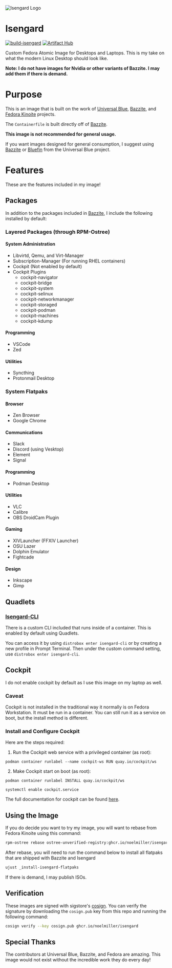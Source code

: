 ![Isengard Logo](assets/logo.jpg)

# Isengard
[![build-isengard](https://github.com/noelmiller/isengard/actions/workflows/build.yml/badge.svg)](https://github.com/noelmiller/isengard/actions/workflows/build.yml) [![Artifact Hub](https://img.shields.io/endpoint?url=https://artifacthub.io/badge/repository/isengard)](https://artifacthub.io/packages/search?repo=isengard)

Custom Fedora Atomic Image for Desktops and Laptops. This is my take on what the modern Linux Desktop should look like.

**Note: I do not have images for Nvidia or other variants of Bazzite. I may add them if there is demand.**

# Purpose

This is an image that is built on the work of [Universal Blue](https://github.com/ublue-os), [Bazzite](https://github.com/ublue-os/bazzite), and [Fedora Kinoite](https://fedoraproject.org/kinoite/) projects. 

The `Containerfile` is built directly off of [Bazzite](https://github.com/ublue-os/bazzite).

**This image is not recommended for general usage.**

If you want images designed for general consumption, I suggest using [Bazzite](https://github.com/ublue-os/bazzite) or [Bluefin](https://github.com/ublue-os/bluefin) from the Universal Blue project.

# Features

These are the features included in my image!

## Packages

In addition to the packages included in [Bazzite](https://github.com/ublue-os/bazzite), I include the following installed by default:

### Layered Packages (through RPM-Ostree)

#### System Administration

- Libvirtd, Qemu, and Virt-Manager
- Subscription-Manager (For running RHEL containers)
- Cockpit (Not enabled by default)
- Cockpit Plugins
  - cockpit-navigator
  - cockpit-bridge
  - cockpit-system
  - cockpit-selinux
  - cockpit-networkmanager
  - cockpit-storaged
  - cockpit-podman
  - cockpit-machines
  - cockpit-kdump

#### Programming

- VSCode
- Zed

#### Utilities

- Syncthing
- Protonmail Desktop

### System Flatpaks

#### Browser

- Zen Browser
- Google Chrome

#### Communications

- Slack
- Discord (using Vesktop)
- Element
- Signal

#### Programming

- Podman Desktop

#### Utilities

- VLC
- Calibre
- OBS DroidCam Plugin

#### Gaming

- XIVLauncher (FFXIV Launcher)
- OSU Lazer
- Dolphin Emulator
- Fightcade

#### Design

- Inkscape
- Gimp

## Quadlets

### [Isengard-CLI](https://github.com/noelmiller/isengard-cli)

There is a custom CLI included that runs inside of a container. This is enabled by default using Quadlets.

You can access it by using `distrobox enter isengard-cli` or by creating a new profile in Prompt Terminal. Then under the custom command setting, use `distrobox enter isengard-cli`.

## Cockpit

I do not enable cockpit by default as I use this image on my laptop as well.

### Caveat

Cockpit is not installed in the traditional way it normally is on Fedora Workstation. It must be run in a container. You can still run it as a service on boot, but the install method is different.

### Install and Configure Cockpit

Here are the steps required:

1. Run the Cockpit web service with a privileged container (as root):

`podman container runlabel --name cockpit-ws RUN quay.io/cockpit/ws`

2. Make Cockpit start on boot (as root):

`podman container runlabel INSTALL quay.io/cockpit/ws`

`systemctl enable cockpit.service`

The full documentation for cockpit can be found [here](https://cockpit-project.org/running.html#coreos).

## Using the Image

If you do decide you want to try my image, you will want to rebase from Fedora Kinoite using this command:

```bash
rpm-ostree rebase ostree-unverified-registry:ghcr.io/noelmiller/isengard:latest
```

After rebase, you will need to run the command below to install all flatpaks that are shipped with Bazzite and Isengard

```bash
ujust _install-isengard-flatpaks
```

If there is demand, I may publish ISOs.

## Verification

These images are signed with sigstore's [cosign](https://docs.sigstore.dev/cosign/overview/). You can verify the signature by downloading the `cosign.pub` key from this repo and running the following command:

```bash
cosign verify --key cosign.pub ghcr.io/noelmiller/isengard
```

## Special Thanks

The contributors at Universal Blue, Bazzite, and Fedora are amazing. This image would not exist without the incredible work they do every day!
